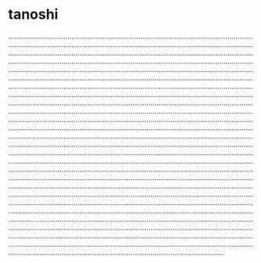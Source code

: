 # tanoshi
.....................................................................................................................................................................................................................................................................................................................................................................................................................................................................................................................................................................................................................................................................................................................................................................................................................................................................................................................................................................................................................................................................................................................................................................................................................................................................................................................................................................................................................................................................................................................................................................................................................................................................................................................................................................................................................................................................................................................................................................................................................................................................................................................................................................................................................................................................................................................................................................................................................................................................................................................................................................................................................................................................................................................................................................................................................................................................................................................................................................................................................................................................................................................................................................................................................................................................................................................................................................................................................................................................